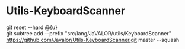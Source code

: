 # Utils-KeyboardScanner  
git reset --hard @{u}  
git subtree add --prefix  "src/lang/JaVALOR/utils/KeyboardScanner" https://github.com/Javalor/Utils-KeyboardScanner.git  master --squash
